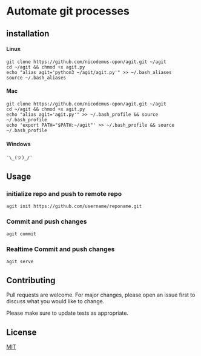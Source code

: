 # **Automate git processes**

## installation

#### Linux


    git clone https://github.com/nicodemus-opon/agit.git ~/agit
    cd ~/agit && chmod +x agit.py
    echo "alias agit='python3 ~/agit/agit.py'" >> ~/.bash_aliases
    source ~/.bash_aliases
    
   
   
#### Mac


    git clone https://github.com/nicodemus-opon/agit.git ~/agit
    cd ~/agit && chmod +x agit.py
    echo "alias agit='agit.py'" >> ~/.bash_profile && source ~/.bash_profile
    echo 'export PATH="$PATH:~/agit"' >> ~/.bash_profile && source ~/.bash_profile

#### Windows


    ¯\_(ツ)_/¯
    
   
## Usage
### initialize repo and push to remote repo
    
    agit init https://github.com/username/reponame.git


### Commit and push changes

    agit commit


### Realtime Commit and push changes

    agit serve

## Contributing
Pull requests are welcome. For major changes, please open an issue first to discuss what you would like to change.

Please make sure to update tests as appropriate.

## License
[MIT](https://choosealicense.com/licenses/mit/)
